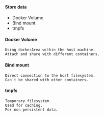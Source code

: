 #### Store data

  - Docker Volume
  - Bind mount
  - tmpfs

#### Docker Volume

    Using dockerArea within the host machine.
    Attach and share with different containers.
#### Bind mount

    Direct connection to the host filesystem.
    Can´t be shared with other containers.    

    

#### tmpfs

    Temporary filesystem.
    Used for caching.
    For non persistent data.



    
